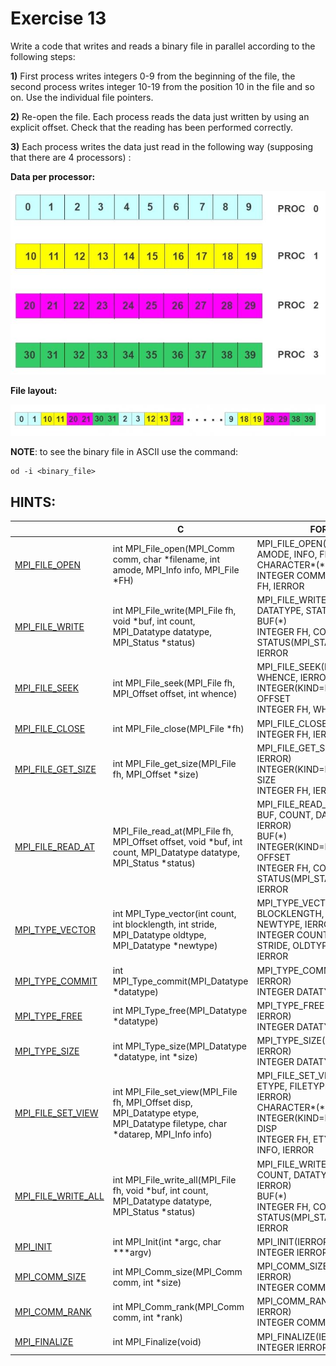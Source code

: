 # Exercise 13

Write a code that writes and reads a binary file in parallel according to the following steps:



**1)** First process writes integers 0-9 from the beginning of the file, the second process writes integer 10-19 from the position 10 in the file and so on. Use the individual file pointers. 

**2)** Re-open the file. Each process reads the data just written by using an explicit offset. Check that the reading has been performed correctly. 

**3)** Each process writes the data just read in the following way (supposing that there are 4 processors) :

**Data per processor:** 

![alt text](../images/es13a.jpg)

**File layout:**

![alt text](../images/es13b.jpg)

**NOTE**: to see the binary file in ASCII use the command: 

 ```
 od -i <binary_file>
 ```
 
 ## HINTS:

|    | **C** | **FORTRAN** |
|----|-------|-------------|
| [MPI_FILE_OPEN](https://www.open-mpi.org/doc/v3.1/man3/MPI_File_open.3.php) | int MPI_File_open(MPI_Comm comm, char \*filename, int amode, MPI_Info info, MPI_File \*FH) | MPI_FILE_OPEN(COMM, FILENAME, AMODE, INFO, FH, IERROR) <br> CHARACTER\*(\*) FILENAME <br> INTEGER COMM, AMODE, INFO, FH, IERROR |
| [MPI_FILE_WRITE](https://www.open-mpi.org/doc/v3.1/man3/MPI_File_write.3.php) | int MPI_File_write(MPI_File fh, void \*buf, int count, MPI_Datatype datatype, MPI_Status \*status) | MPI_FILE_WRITE(FH, BUF, COUNT, DATATYPE, STATUS, IERROR) <br> <type> BUF(\*) <br> INTEGER FH, COUNT, DATATYPE, STATUS(MPI_STATUS_SIZE), IERROR |
| [MPI_FILE_SEEK](https://www.open-mpi.org/doc/v3.1/man3/MPI_File_seek.3.php) | int MPI_File_seek(MPI_File fh, MPI_Offset offset, int whence) | MPI_FILE_SEEK(FH, OFFSET, WHENCE, IERROR) <br> INTEGER(KIND=MPI_OFFSET_KIND) OFFSET <br> INTEGER FH, WHENCE, IERROR |
| [MPI_FILE_CLOSE](https://www.open-mpi.org/doc/v3.1/man3/MPI_File_close.3.php) | int MPI_File_close(MPI_File \*fh) | MPI_FILE_CLOSE(FH, IERROR) <br> INTEGER FH, IERROR |
| [MPI_FILE_GET_SIZE](https://www.open-mpi.org/doc/v3.1/man3/MPI_File_get_size.3.php) | int MPI_File_get_size(MPI_File fh, MPI_Offset \*size) | MPI_FILE_GET_SIZE(FH, SIZE, IERROR) <br> INTEGER(KIND=MPI_OFFSET_KIND) SIZE <br> INTEGER FH, IERROR |
| [MPI_FILE_READ_AT](https://www.open-mpi.org/doc/v3.1/man3/MPI_File_read_at.3.php) | MPI_File_read_at(MPI_File fh, MPI_Offset offset, void \*buf, int count, MPI_Datatype datatype, MPI_Status \*status) | MPI_FILE_READ_AT(FH, OFFSET, BUF, COUNT, DATATYPE, STATUS, IERROR) <br> <type> BUF(\*) <br> INTEGER(KIND=MPI_OFFSET_KIND) OFFSET <br> INTEGER FH, COUNT, DATATYPE, STATUS(MPI_STATUS_SIZE), IERROR |
| [MPI_TYPE_VECTOR](https://www.open-mpi.org/doc/v3.1/man3/MPI_Type_vector.3.php) | int MPI_Type_vector(int count, int blocklength, int stride, MPI_Datatype oldtype, MPI_Datatype \*newtype) | MPI_TYPE_VECTOR(COUNT, BLOCKLENGTH, STRIDE, OLDTYPE, NEWTYPE, IERROR) <br> INTEGER COUNT, BLOCKLENGTH, STRIDE, OLDTYPE, NEWTYPE, IERROR |
| [MPI_TYPE_COMMIT](https://www.open-mpi.org/doc/v3.1/man3/MPI_Type_commit.3.php) | int MPI_Type_commit(MPI_Datatype \*datatype) | MPI_TYPE_COMMIT(DATATYPE, IERROR) <br> INTEGER DATATYPE, IERROR |
| [MPI_TYPE_FREE](https://www.open-mpi.org/doc/v3.1/man3/MPI_Type_free.3.php) | int MPI_Type_free(MPI_Datatype \*datatype) | MPI_TYPE_FREE(DATATYPE, IERROR) <br> INTEGER DATATYPE, IERROR |
| [MPI_TYPE_SIZE](https://www.open-mpi.org/doc/v3.1/man3/MPI_Type_size.3.php) | int MPI_Type_size(MPI_Datatype \*datatype, int \*size) | MPI_TYPE_SIZE(DATATYPE, SIZE, IERROR) <br> INTEGER DATATYPE, SIZE, IERROR |
| [MPI_FILE_SET_VIEW](https://www.open-mpi.org/doc/v3.1/man3/MPI_File_set_view.3.php) | int MPI_File_set_view(MPI_File fh, MPI_Offset disp, MPI_Datatype etype, MPI_Datatype filetype, char \*datarep, MPI_Info info) | MPI_FILE_SET_VIEW(FH, DISP, ETYPE, FILETYPE, DATAREP, INFO, IERROR) <br> CHARACTER\*(\*) DATAREP <br> INTEGER(KIND=MPI_OFFSET_KIND) DISP <br> INTEGER FH, ETYPE, FILETYPE, INFO, IERROR |
| [MPI_FILE_WRITE_ALL](https://www.open-mpi.org/doc/v3.1/man3/MPI_File_write_all.3.php) | int MPI_File_write_all(MPI_File fh, void \*buf, int count, MPI_Datatype datatype, MPI_Status \*status) | MPI_FILE_WRITE_ALL(FH, BUF, COUNT, DATATYPE, STATUS, IERROR) <br> <type> BUF(\*) <br> INTEGER FH, COUNT, DATATYPE, STATUS(MPI_STATUS_SIZE), IERROR |
| [MPI_INIT](https://www.open-mpi.org/doc/v3.1/man3/MPI_Init.3.php) | int MPI_Init(int \*argc, char \***argv) | MPI_INIT(IERROR) <br> INTEGER IERROR |
| [MPI_COMM_SIZE](https://www.open-mpi.org/doc/v3.1/man3/MPI_Comm_size.3.php) | int MPI_Comm_size(MPI_Comm comm, int \*size) | MPI_COMM_SIZE(COMM, SIZE, IERROR) <br> INTEGER COMM, SIZE, IERROR |
| [MPI_COMM_RANK](https://www.open-mpi.org/doc/v3.1/man3/MPI_Comm_rank.3.php) | int MPI_Comm_rank(MPI_Comm comm, int \*rank) | MPI_COMM_RANK(COMM, RANK, IERROR) <br> INTEGER COMM, RANK, IERROR |
| [MPI_FINALIZE](https://www.open-mpi.org/doc/v3.1/man3/MPI_Finalize.3.php) | int MPI_Finalize(void) | MPI_FINALIZE(IERROR) <br> INTEGER IERROR |